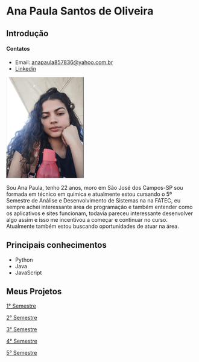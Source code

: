 # Ana Paula Santos de Oliveira

## Introdução

#### Contatos
- Email: anapaula857836@yahoo.com.br
- [Linkedin](https://www.linkedin.com/in/ana-paula-santos-de-oliveira-237a401ab/)

![ ](images/Ana.png)

Sou Ana Paula, tenho 22 anos, moro em São José dos Campos-SP sou formada em técnico em química e atualmente estou cursando o 5º Semestre de Análise e Desenvolvimento de Sistemas na na FATEC, eu sempre achei interessante área de programação e também entender como os aplicativos e sites funcionam, todavia pareceu interessante desenvolver algo assim e isso me incentivou a começar e continuar no curso. Atualmente também estou buscando oportunidades de atuar na área.

## Principais conhecimentos
- Python
- Java
- JavaScript

## Meus Projetos

[1° Semestre](https://github.com/AnaPaulaSOliveira/Portifolio--TG/blob/main/Projetos/1%C2%B0%20SEMESTRE.md)

[2° Semestre](https://github.com/AnaPaulaSOliveira/Portifolio--TG/blob/main/Projetos/2%C2%B0%20SEMESTRE.md)

[3° Semestre](https://github.com/AnaPaulaSOliveira/Portifolio--TG/blob/main/Projetos/3%C2%B0%20SEMESTRE.md)

[4° Semestre](https://github.com/AnaPaulaSOliveira/Portifolio--TG/blob/main/Projetos/4%C2%B0%20SEMESTRE.md)

[5° Semestre](https://github.com/AnaPaulaSOliveira/Portifolio--TG/blob/main/Projetos/5%C2%B0%20SEMESTRE.md)

